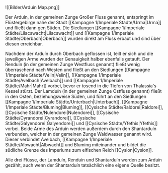 ![[Bilder/Arduín Map.png]]

Der Arduín, in der gemeinen Zunge Großer Fluss genannt, entspringt im Flüstergebirge nahe der Stadt [[Kampagne 1/Imperiale Städte/Urma|Urma]] und fließt dann gen Süden. Die Siedlungen [[Kampagne 1/Imperiale Städte/Lilacswacht|Lilacswacht]] und [[Kampagne 1/Imperiale Städte/Oberbach|Oberbach]] wurden direkt am Fluss erbaut und sind über diesen erreichbar.

Nachdem der Arduín durch Oberbach geflossen ist, teilt er sich und die jeweiligen Arme wurden der Genauigkeit halber ebenfalls getauft. Der Renduín (in der gemeinen Zunge Westfluss genannt) fließt wenig überraschend nach Westen und fließt an den Siedlungen [[Kampagne 1/Imperiale Städte/Velin|Velin]], [[Kampagne 1/Imperiale Städte/Avelbach|Avelbach]] und [[Kampagne 1/Imperiale Städte/Mahr|Mahr]] vorbei, bevor er tosend in die Tiefen von Thalassia's Kessel stürzt. Der Lamduín (in der gemeinen Zunge Ostfluss genannt) fließt in den Osten, beziehungsweise Süden, und führt an den Siedlungen [[Kampagne 1/Imperiale Städte/Unterbach|Unterbach]], [[Kampagne 1/Imperiale Städte/Bluming|Bluming]], [[Cysische Städte/Raldorei|Raldorei]], [[Cysische Städte/Nulendorei|Nulendorei]], [[Cysische Städte/Cyrandorei|Cyrandorei]], [[Cysische Städte/Galyendorei|Galyendorei]] und [[Cysische Städte/Yfethis|Yfethis]] vorbei. Beide Arme des Arduín werden außerdem durch den Shantarduín verbunden, welcher in der gemeinen Zunge Waldwasser genannt wird. Dieser verbindet Avelbach, [[Kampagne 1/Imperiale Städte/Albwacht|Albwacht]] und Bluming miteinander und bildet die südliche Grenze des Imperiums zum elfischen Reich [[Cysion|Cysion]].

Alle drei Flüsse, der Lamduín, Renduín und Shantarduín werden zum Arduín gezählt, auch wenn der Shantarduín tatsächlich eine eigene Quelle besitzt.